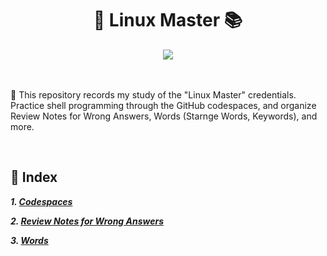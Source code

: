 <div align= "center">
    <h1> 🐧 Linux Master 📚</h1>
</div>

<div align= "center">
<img src="https://img.shields.io/badge/License-MIT-blue"/>
</div>
<br/>
<br/>

🐧 This repository records my study of the "Linux Master" credentials. Practice shell programming through the GitHub codespaces, and organize Review Notes for Wrong Answers, Words (Starnge Words, Keywords), and more.

<br/>

## 📃 Index

***1. [Codespaces](https://github.com/minu-dev/Linux-Master/tree/main/Codespace)***


***2. [Review Notes for Wrong Answers](https://github.com/minu-dev/Linux-Master/tree/main/Review%20Notes%20for%20Wrong%20Answers)***


***3. [Words](https://github.com/minu-dev/Linux-Master/tree/main/Note)***
